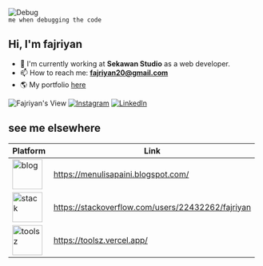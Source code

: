 ![Debug](https://b1694534.smushcdn.com/1694534/wp-content/uploads/2021/06/269f3708b5e22a1481c78707bfa14a36-2.gif?lossy=1&strip=1&webp=1)<br>
`me when debugging the code`
## Hi, I'm fajriyan 


- 🔭 I'm currently working at **Sekawan Studio** as a web developer.
- 📫 How to reach me: <b>fajriyan20@gmail.com</b>
- 🌎 My portfolio [here](https://fajriyan.pages.dev/)


![Fajriyan's View](https://komarev.com/ghpvc/?username=fajriyan&color=green) [![Instagram](https://img.shields.io/badge/Instagram-%23E4405F.svg?logo=Instagram&logoColor=white)](https://www.instagram.com/fajriyan.nur/) 
[![LinkedIn](https://img.shields.io/badge/LinkedIn-%230077B5.svg?logo=linkedin&logoColor=white)](https://www.linkedin.com/in/fajriyan/) 
<br>

## see me elsewhere
 | Platform | Link | 
 | --- | --- | 
 | <img src="https://github.com/user-attachments/assets/092a83de-a7ca-44c2-94bb-6118de5a3ad8" alt="blog" style="width:60px;"/> | https://menulisapaini.blogspot.com/ |
 | <img src="https://github.com/user-attachments/assets/571b8277-98a2-41c8-bc96-6aac6175acaa" alt="stack" style="width:60px;"/> | https://stackoverflow.com/users/22432262/fajriyan |
 | <img src="https://github.com/user-attachments/assets/687e8a5f-a5c5-451b-b72b-d9c7148f3c59" alt="toolsz" style="width:60px;"/> | https://toolsz.vercel.app/ |
